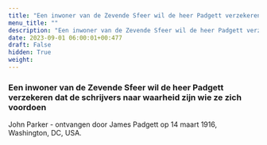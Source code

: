```yaml
---
title: "Een inwoner van de Zevende Sfeer wil de heer Padgett verzekeren dat de schrijvers naar waarheid zijn wie ze zich voordoen"
menu_title: ""
description: "Een inwoner van de Zevende Sfeer wil de heer Padgett verzekeren dat de schrijvers naar waarheid zijn wie ze zich voordoen"
date: 2023-09-01 06:00:01+00:477
draft: False
hidden: True
weight:
---
```

### Een inwoner van de Zevende Sfeer wil de heer Padgett verzekeren dat de schrijvers naar waarheid zijn wie ze zich voordoen

John Parker - ontvangen door James Padgett op 14 maart 1916, Washington, DC, USA.

